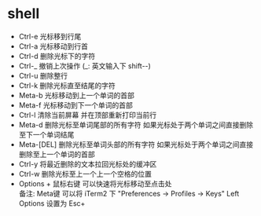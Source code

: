 # shell
- Ctrl-e 光标移到行尾
- Ctrl-a 光标移动到行首
- Ctrl-d 删除光标下的字符
- Ctrl-_ 撤销上次操作 (_: 英文输入下 shift--)
- Ctrl-u 删除整行
- Ctrl-k 删除光标直至结尾的字符
- Meta-b 光标移动到上一个单词的首部
- Meta-f 光标移动到下一个单词的首部
- Ctrl-l 清除当前屏幕 并在顶部重新打印当前行
- Meta-d 删除光标至单词尾部的所有字符 如果光标处于两个单词之间直接删除至下一个单词结尾
- Meta-[DEL] 删除光标至单词头部的所有字符 如果光标处于两个单词之间直接删除至上一个单词的首部
- Ctrl-y 将最近删除的文本拉回光标处的缓冲区
- Ctrl-w 删除光标至上一个上一个空格的位置
- Options + 鼠标右键 可以快速将光标移动至点击处  
备注: Meta键 可以将 iTerm2 下 "Preferences -> Profiles -> Keys" Left Options 设置为 Esc+

